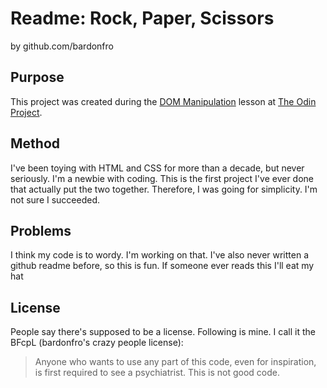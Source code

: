 # Readme: Rock, Paper, Scissors
by github.com/bardonfro

## Purpose
This project was created during the [DOM Manipulation](https://www.theodinproject.com/paths/foundations/courses/foundations/lessons/dom-manipulation) lesson at [The Odin Project](https://www.theodinproject.com).

## Method
I've been toying with HTML and CSS for more than a decade, but never seriously. I'm a newbie with coding. This is the first project I've ever done that actually put the two together. Therefore, I was going for simplicity. I'm not sure I succeeded.

## Problems
I think my code is to wordy. I'm working on that. I've also never written a github readme before, so this is fun. If someone ever reads this I'll eat my hat

## License
People say there's supposed to be a license. Following is mine. I call it the BFcpL (bardonfro's crazy people license):

> Anyone who wants to use any part of this code, even for inspiration, is first required to see a psychiatrist. This is not good code.

